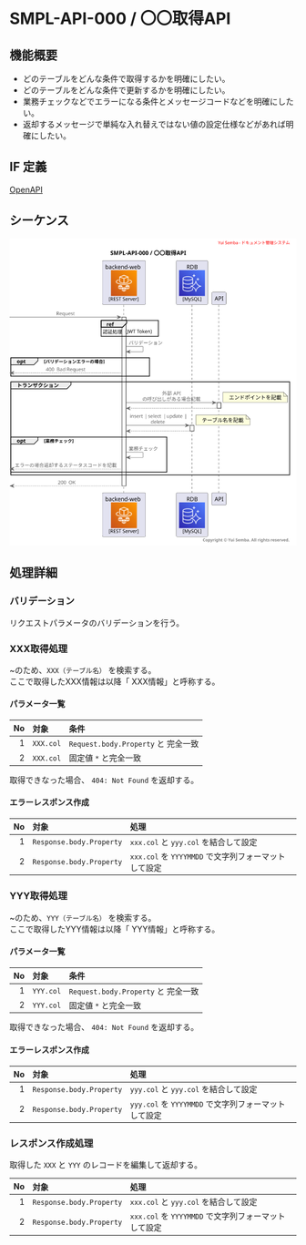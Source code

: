 # SMPL-API-000 / 〇〇取得API

## 機能概要

- どのテーブルをどんな条件で取得するかを明確にしたい。
- どのテーブルをどんな条件で更新するかを明確にしたい。
- 業務チェックなどでエラーになる条件とメッセージコードなどを明確にしたい。
- 返却するメッセージで単純な入れ替えではない値の設定仕様などがあれば明確にしたい。

## IF 定義

[OpenAPI](../../interface/open-api/index.html)

## シーケンス

![sequence](../../../diagrams/plantuml/output/02_backend/api/features/SMPL-API-000_template.svg)

## 処理詳細

### バリデーション

リクエストパラメータのバリデーションを行う。

### XXX取得処理

~のため、`XXX（テーブル名）` を検索する。  
ここで取得したXXX情報は以降「 XXX情報」と呼称する。

#### パラメータ一覧

| No | 対象        | 条件                             |
|---:|:----------|:-------------------------------|
|  1 | `XXX.col` | `Request.body.Property` と 完全一致 |
|  2 | `XXX.col` | 固定値 `*` と完全一致                  |

取得できなった場合、 `404: Not Found` を返却する。

#### エラーレスポンス作成

| No | 対象                       | 処理                                    |
|---:|:-------------------------|:--------------------------------------|
|  1 | `Response.body.Property` | `xxx.col` と `yyy.col` を結合して設定         |
|  2 | `Response.body.Property` | `xxx.col` を `YYYYMMDD` で文字列フォーマットして設定 |

### YYY取得処理

~のため、`YYY（テーブル名）` を検索する。  
ここで取得したYYY情報は以降「 YYY情報」と呼称する。

#### パラメータ一覧

| No | 対象        | 条件                             |
|---:|:----------|:-------------------------------|
|  1 | `YYY.col` | `Request.body.Property` と 完全一致 |
|  2 | `YYY.col` | 固定値 `*` と完全一致                  |

取得できなった場合、 `404: Not Found` を返却する。

#### エラーレスポンス作成

| No | 対象                       | 処理                                    |
|---:|:-------------------------|:--------------------------------------|
|  1 | `Response.body.Property` | `yyy.col` と `yyy.col` を結合して設定         |
|  2 | `Response.body.Property` | `yyy.col` を `YYYYMMDD` で文字列フォーマットして設定 |

### レスポンス作成処理

取得した `XXX` と `YYY` のレコードを編集して返却する。

| No | 対象                       | 処理                                    |
|---:|:-------------------------|:--------------------------------------|
|  1 | `Response.body.Property` | `xxx.col` と `yyy.col` を結合して設定         |
|  2 | `Response.body.Property` | `xxx.col` を `YYYYMMDD` で文字列フォーマットして設定 |
